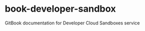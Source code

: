 book-developer-sandbox
======================

GitBook documentation for Developer Cloud Sandboxes service

